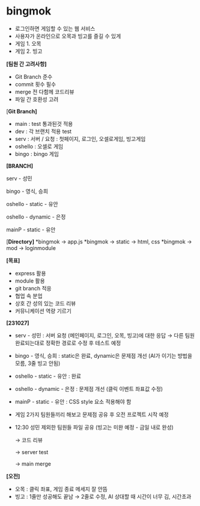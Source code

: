 # bingmok

- 로그인하면 게임할 수 있는 웹 서비스
- 사용자가 온라인으로 오목과 빙고를 즐길 수 있게
- 게임 1. 오목
- 게임 2. 빙고

**[팀원 간 고려사항]**

- Git Branch 준수
- commit 횟수 필수
- merge 전 다함께 코드리뷰
- 파일 간 호환성 고려

[**Git Branch]**

- main : test 통과된것 적용
- dev : 각 브랜치 적용 test
- serv : 서버 / 요청 : 첫페이지, 로그인, 오셀로게임, 빙고게임
- oshello : 오셀로 게임
- bingo : bingo 게임

**[BRANCH]**

serv - 성민

bingo - 영식, 승희

oshello - static - 유안

oshello - dynamic - 은정

mainP - static - 유안

[**Directory]**
*bingmok -> app.js
*bingmok -> static -> html, css
*bingmok -> mod -> loginmodule

**[목표]**

- express 활용
- module 활용
- git branch 적응
- 협업 속 분업
- 상호 간 성의 있는 코드 리뷰
- 커뮤니케이션 역량 기르기

**[231027]**

- serv - 성민 : 서버 요청 (메인페이지, 로그인, 오목, 빙고)에 대한 응답 → 다른 팀원 완료되는대로 정확한 경로로 수정 후 테스트 예정
- bingo - 영식, 승희 : static은 완료, dynamic은 문제점 개선 (AI가 이기는 방법을 모름, 3줄 빙고 안됨)
- oshello - static - 유안 : 완료
- oshello - dynamic - 은정 : 문제점 개선 (클릭 이벤트 좌표값 수정)
- mainP - static - 유안 : CSS style 요소 적용해야 함

- 게임 2가지 팀원들끼리 해보고 문제점 공유 후 오전 프로젝트 시작 예정
- 12:30 성민 제외한 팀원들 파일 공유 (빙고는 미완 예정 - 금일 내로 완성)
    
    → 코드 리뷰
    
    →  server test
    
    → main merge
    

**[오전]**

- 오목 : 클릭 좌표, 게임 종료 메세지 잘 안뜸
- 빙고 : 1줄만 성공해도 끝남 → 2줄로 수정, AI 상대할 때 시간이 너무 김, 시간초과
